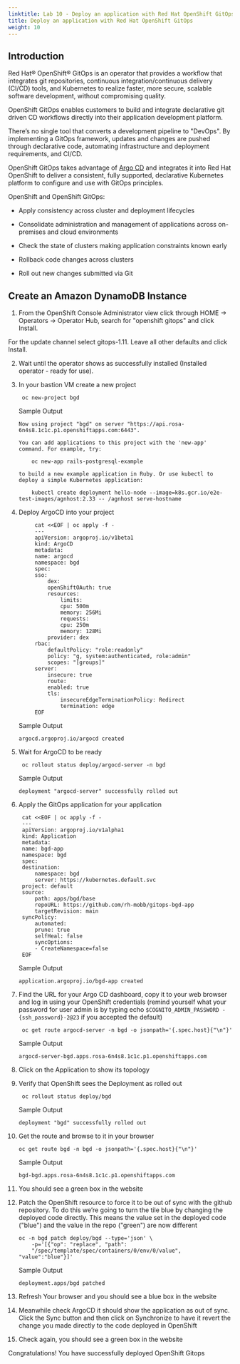 ```yaml
---
linktitle: Lab 10 - Deploy an application with Red Hat OpenShift GitOps
title: Deploy an application with Red Hat OpenShift GitOps
weight: 10
---
```


## Introduction

Red Hat® OpenShift® GitOps is an operator that provides a workflow that integrates git repositories, continuous integration/continuous delivery (CI/CD) tools, and Kubernetes to realize faster, more secure, scalable software development, without compromising quality.

OpenShift GitOps enables customers to build and integrate declarative git driven CD workflows directly into their application development platform.

There’s no single tool that converts a development pipeline to "DevOps". By implementing a GitOps framework, updates and changes are pushed through declarative code, automating infrastructure and deployment requirements, and CI/CD.

OpenShift GitOps takes advantage of [Argo CD](https://argoproj.github.io/cd) and integrates it into Red Hat OpenShift to deliver a consistent, fully supported, declarative Kubernetes platform to configure and use with GitOps principles.

OpenShift and OpenShift GitOps:

* Apply consistency across cluster and deployment lifecycles

* Consolidate administration and management of applications across on-premises and cloud environments

* Check the state of clusters making application constraints known early

* Rollback code changes across clusters

* Roll out new changes submitted via Git


## Create an Amazon DynamoDB Instance

1. From the OpenShift Console Administrator view click through HOME -> Operators -> Operator Hub, search for "openshift gitops" and click Install.

For the update channel select gitops-1.11. Leave all other defaults and click Install.

2. Wait until the operator shows as successfully installed (Installed operator - ready for use).

3. In your bastion VM create a new project

        oc new-project bgd
    
    Sample Output
    ```tpl
    Now using project "bgd" on server "https://api.rosa-6n4s8.1c1c.p1.openshiftapps.com:6443".

    You can add applications to this project with the 'new-app' command. For example, try:

        oc new-app rails-postgresql-example

    to build a new example application in Ruby. Or use kubectl to deploy a simple Kubernetes application:

        kubectl create deployment hello-node --image=k8s.gcr.io/e2e-test-images/agnhost:2.33 -- /agnhost serve-hostname
    ```
4. Deploy ArgoCD into your project

            cat <<EOF | oc apply -f -
            ---
            apiVersion: argoproj.io/v1beta1
            kind: ArgoCD
            metadata:
            name: argocd
            namespace: bgd
            spec:
            sso:
                dex:
                openShiftOAuth: true
                resources:
                    limits:
                    cpu: 500m
                    memory: 256Mi
                    requests:
                    cpu: 250m
                    memory: 128Mi
                provider: dex
            rbac:
                defaultPolicy: "role:readonly"
                policy: "g, system:authenticated, role:admin"
                scopes: "[groups]"
            server:
                insecure: true
                route:
                enabled: true
                tls:
                    insecureEdgeTerminationPolicy: Redirect
                    termination: edge
            EOF

    Sample Output
    ```tpl
    argocd.argoproj.io/argocd created
    ```
5. Wait for ArgoCD to be ready

        oc rollout status deploy/argocd-server -n bgd
    
    Sample Output
    ```tpl
    deployment "argocd-server" successfully rolled out
    ```
6. Apply the GitOps application for your application

        cat <<EOF | oc apply -f -
        ---
        apiVersion: argoproj.io/v1alpha1
        kind: Application
        metadata:
        name: bgd-app
        namespace: bgd
        spec:
        destination:
            namespace: bgd
            server: https://kubernetes.default.svc
        project: default
        source:
            path: apps/bgd/base
            repoURL: https://github.com/rh-mobb/gitops-bgd-app
            targetRevision: main
        syncPolicy:
            automated:
            prune: true
            selfHeal: false
            syncOptions:
            - CreateNamespace=false
        EOF

    Sample Output
    ```tpl
    application.argoproj.io/bgd-app created
    ```
7. Find the URL for your Argo CD dashboard, copy it to your web browser and log in using your OpenShift credentials (remind yourself what your password for user admin is by typing echo `$COGNITO_ADMIN_PASSWORD - {ssh_password}-2@23` if you accepted the default)

        oc get route argocd-server -n bgd -o jsonpath='{.spec.host}{"\n"}'
    
    Sample Output
    ```tpl
    argocd-server-bgd.apps.rosa-6n4s8.1c1c.p1.openshiftapps.com
    ```
8. Click on the Application to show its topology

9. Verify that OpenShift sees the Deployment as rolled out

        oc rollout status deploy/bgd

    Sample Output
    ```tpl
    deployment "bgd" successfully rolled out
    ```
10. Get the route and browse to it in your browser

        oc get route bgd -n bgd -o jsonpath='{.spec.host}{"\n"}'

    Sample Output
    ```tpl
    bgd-bgd.apps.rosa-6n4s8.1c1c.p1.openshiftapps.com
    ```
11. You should see a green box in the website

12. Patch the OpenShift resource to force it to be out of sync with the github repository. To do this we’re going to turn the tile blue by changing the deployed code directly. This means the value set in the deployed code ("blue") and the value in the repo ("green") are now different

        oc -n bgd patch deploy/bgd --type='json' \
            -p='[{"op": "replace", "path":
            "/spec/template/spec/containers/0/env/0/value", "value":"blue"}]'

    Sample Output
    ```tpl
    deployment.apps/bgd patched
    ```
13. Refresh Your browser and you should see a blue box in the website

14. Meanwhile check ArgoCD it should show the application as out of sync. Click the Sync button and then click on Synchronize to have it revert the change you made directly to the code deployed in OpenShift

15. Check again, you should see a green box in the website

Congratulations! You have successfully deployed OpenShift Gitops
